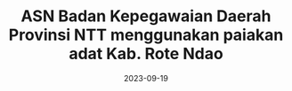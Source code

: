 ---
title: ASN Badan Kepegawaian Daerah Provinsi NTT menggunakan paiakan adat Kab. Rote Ndao
credit: Kevin Daud Oemanu
date: 2023-09-19
image: ../images/bkd-adat-rote.png

---
